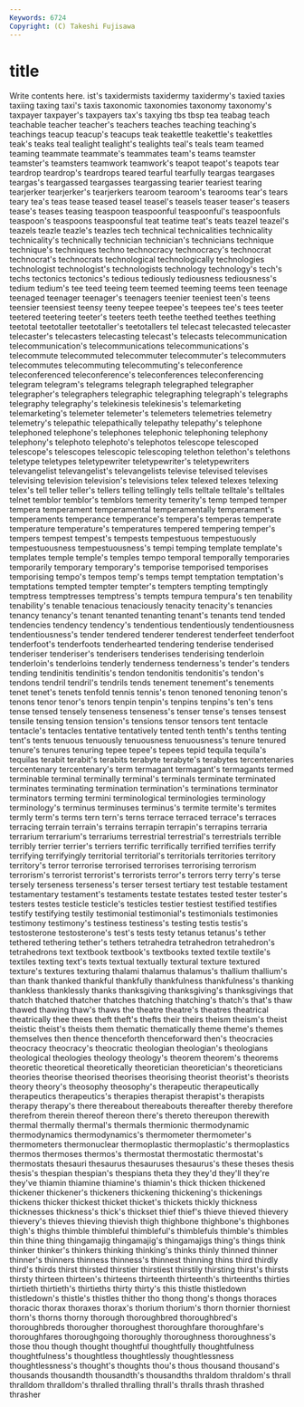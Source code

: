 ```yaml
---
Keywords: 6724 
Copyright: (C) Takeshi Fujisawa
---
```


# title

Write contents here.
ist's taxidermists taxidermy taxidermy's taxied taxies taxiing taxing taxi's
taxis taxonomic taxonomies taxonomy taxonomy's taxpayer taxpayer's taxpayers tax's taxying
tbs tbsp tea teabag teach teachable teacher teacher's teachers teaches
teaching teaching's teachings teacup teacup's teacups teak teakettle teakettle's teakettles
teak's teaks teal tealight tealight's tealights teal's teals team teamed
teaming teammate teammate's teammates team's teams teamster teamster's teamsters teamwork
teamwork's teapot teapot's teapots tear teardrop teardrop's teardrops teared tearful
tearfully teargas teargases teargas's teargassed teargasses teargassing tearier teariest tearing
tearjerker tearjerker's tearjerkers tearoom tearoom's tearooms tear's tears teary tea's
teas tease teased teasel teasel's teasels teaser teaser's teasers tease's
teases teasing teaspoon teaspoonful teaspoonful's teaspoonfuls teaspoon's teaspoons teaspoonsful teat
teatime teat's teats teazel teazel's teazels teazle teazle's teazles tech
technical technicalities technicality technicality's technically technician technician's technicians technique technique's
techniques techno technocracy technocracy's technocrat technocrat's technocrats technological technologically technologies
technologist technologist's technologists technology technology's tech's techs tectonics tectonics's tedious
tediously tediousness tediousness's tedium tedium's tee teed teeing teem teemed
teeming teems teen teenage teenaged teenager teenager's teenagers teenier teeniest
teen's teens teensier teensiest teensy teeny teepee teepee's teepees tee's
tees teeter teetered teetering teeter's teeters teeth teethe teethed teethes
teething teetotal teetotaller teetotaller's teetotallers tel telecast telecasted telecaster telecaster's
telecasters telecasting telecast's telecasts telecommunication telecommunication's telecommunications telecommunications's telecommute telecommuted
telecommuter telecommuter's telecommuters telecommutes telecommuting telecommuting's teleconference teleconferenced teleconference's teleconferences
teleconferencing telegram telegram's telegrams telegraph telegraphed telegrapher telegrapher's telegraphers telegraphic
telegraphing telegraph's telegraphs telegraphy telegraphy's telekinesis telekinesis's telemarketing telemarketing's telemeter
telemeter's telemeters telemetries telemetry telemetry's telepathic telepathically telepathy telepathy's telephone
telephoned telephone's telephones telephonic telephoning telephony telephony's telephoto telephoto's telephotos
telescope telescoped telescope's telescopes telescopic telescoping telethon telethon's telethons teletype
teletypes teletypewriter teletypewriter's teletypewriters televangelist televangelist's televangelists televise televised televises
televising television television's televisions telex telexed telexes telexing telex's tell
teller teller's tellers telling tellingly tells telltale telltale's telltales telnet
temblor temblor's temblors temerity temerity's temp temped temper tempera temperament
temperamental temperamentally temperament's temperaments temperance temperance's tempera's temperas temperate temperature
temperature's temperatures tempered tempering temper's tempers tempest tempest's tempests tempestuous
tempestuously tempestuousness tempestuousness's tempi temping template template's templates temple temple's
temples tempo temporal temporally temporaries temporarily temporary temporary's temporise temporised
temporises temporising tempo's tempos temp's temps tempt temptation temptation's temptations
tempted tempter tempter's tempters tempting temptingly temptress temptresses temptress's tempts
tempura tempura's ten tenability tenability's tenable tenacious tenaciously tenacity tenacity's
tenancies tenancy tenancy's tenant tenanted tenanting tenant's tenants tend tended
tendencies tendency tendency's tendentious tendentiously tendentiousness tendentiousness's tender tendered tenderer
tenderest tenderfeet tenderfoot tenderfoot's tenderfoots tenderhearted tendering tenderise tenderised tenderiser
tenderiser's tenderisers tenderises tenderising tenderloin tenderloin's tenderloins tenderly tenderness tenderness's
tender's tenders tending tendinitis tendinitis's tendon tendonitis tendonitis's tendon's tendons
tendril tendril's tendrils tends tenement tenement's tenements tenet tenet's tenets
tenfold tennis tennis's tenon tenoned tenoning tenon's tenons tenor tenor's
tenors tenpin tenpin's tenpins tenpins's ten's tens tense tensed tensely
tenseness tenseness's tenser tense's tenses tensest tensile tensing tension tension's
tensions tensor tensors tent tentacle tentacle's tentacles tentative tentatively tented
tenth tenth's tenths tenting tent's tents tenuous tenuously tenuousness tenuousness's
tenure tenured tenure's tenures tenuring tepee tepee's tepees tepid tequila
tequila's tequilas terabit terabit's terabits terabyte terabyte's terabytes tercentenaries tercentenary
tercentenary's term termagant termagant's termagants termed terminable terminal terminally terminal's
terminals terminate terminated terminates terminating termination termination's terminations terminator terminators
terming termini terminological terminologies terminology terminology's terminus terminuses terminus's termite
termite's termites termly term's terms tern tern's terns terrace terraced
terrace's terraces terracing terrain terrain's terrains terrapin terrapin's terrapins terraria
terrarium terrarium's terrariums terrestrial terrestrial's terrestrials terrible terribly terrier terrier's
terriers terrific terrifically terrified terrifies terrify terrifying terrifyingly territorial territorial's
territorials territories territory territory's terror terrorise terrorised terrorises terrorising terrorism
terrorism's terrorist terrorist's terrorists terror's terrors terry terry's terse tersely
terseness terseness's terser tersest tertiary test testable testament testamentary testament's
testaments testate testates tested tester tester's testers testes testicle testicle's
testicles testier testiest testified testifies testify testifying testily testimonial testimonial's
testimonials testimonies testimony testimony's testiness testiness's testing testis testis's testosterone
testosterone's test's tests testy tetanus tetanus's tether tethered tethering tether's
tethers tetrahedra tetrahedron tetrahedron's tetrahedrons text textbook textbook's textbooks texted
textile textile's textiles texting text's texts textual textually textural texture
textured texture's textures texturing thalami thalamus thalamus's thallium thallium's than
thank thanked thankful thankfully thankfulness thankfulness's thanking thankless thanklessly thanks
thanksgiving thanksgiving's thanksgivings that thatch thatched thatcher thatches thatching thatching's
thatch's that's thaw thawed thawing thaw's thaws the theatre theatre's
theatres theatrical theatrically thee thees theft theft's thefts their theirs
theism theism's theist theistic theist's theists them thematic thematically theme
theme's themes themselves then thence thenceforth thenceforward then's theocracies theocracy
theocracy's theocratic theologian theologian's theologians theological theologies theology theology's theorem
theorem's theorems theoretic theoretical theoretically theoretician theoretician's theoreticians theories theorise
theorised theorises theorising theorist theorist's theorists theory theory's theosophy theosophy's
therapeutic therapeutically therapeutics therapeutics's therapies therapist therapist's therapists therapy therapy's
there thereabout thereabouts thereafter thereby therefore therefrom therein thereof thereon
there's thereto thereupon therewith thermal thermally thermal's thermals thermionic thermodynamic
thermodynamics thermodynamics's thermometer thermometer's thermometers thermonuclear thermoplastic thermoplastic's thermoplastics thermos
thermoses thermos's thermostat thermostatic thermostat's thermostats thesauri thesaurus thesauruses thesaurus's
these theses thesis thesis's thespian thespian's thespians theta they they'd
they'll they're they've thiamin thiamine thiamine's thiamin's thick thicken thickened
thickener thickener's thickeners thickening thickening's thickenings thickens thicker thickest thicket
thicket's thickets thickly thickness thicknesses thickness's thick's thickset thief thief's
thieve thieved thievery thievery's thieves thieving thievish thigh thighbone thighbone's
thighbones thigh's thighs thimble thimbleful thimbleful's thimblefuls thimble's thimbles thin
thine thing thingamajig thingamajig's thingamajigs thing's things think thinker thinker's
thinkers thinking thinking's thinks thinly thinned thinner thinner's thinners thinness
thinness's thinnest thinning thins third thirdly third's thirds thirst thirsted
thirstier thirstiest thirstily thirsting thirst's thirsts thirsty thirteen thirteen's thirteens
thirteenth thirteenth's thirteenths thirties thirtieth thirtieth's thirtieths thirty thirty's this
thistle thistledown thistledown's thistle's thistles thither tho thong thong's thongs
thoraces thoracic thorax thoraxes thorax's thorium thorium's thorn thornier thorniest
thorn's thorns thorny thorough thoroughbred thoroughbred's thoroughbreds thorougher thoroughest thoroughfare
thoroughfare's thoroughfares thoroughgoing thoroughly thoroughness thoroughness's those thou though thought
thoughtful thoughtfully thoughtfulness thoughtfulness's thoughtless thoughtlessly thoughtlessness thoughtlessness's thought's thoughts
thou's thous thousand thousand's thousands thousandth thousandth's thousandths thraldom thraldom's
thrall thralldom thralldom's thralled thralling thrall's thralls thrash thrashed thrasher
